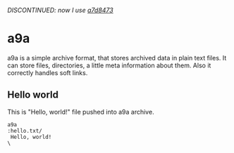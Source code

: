 *DISCONTINUED: now I use [a7d8473](https://github.com/hvod2000/a7d8473)*
# a9a
a9a is a simple archive format, that stores archived data in plain text files.
It can store files, directories, a little meta information about them.
Also it correctly handles soft links.

## Hello world
This is "Hello, world!" file pushed into a9a archive.
```
a9a
:hello.txt/
 Hello, world!
\
```
